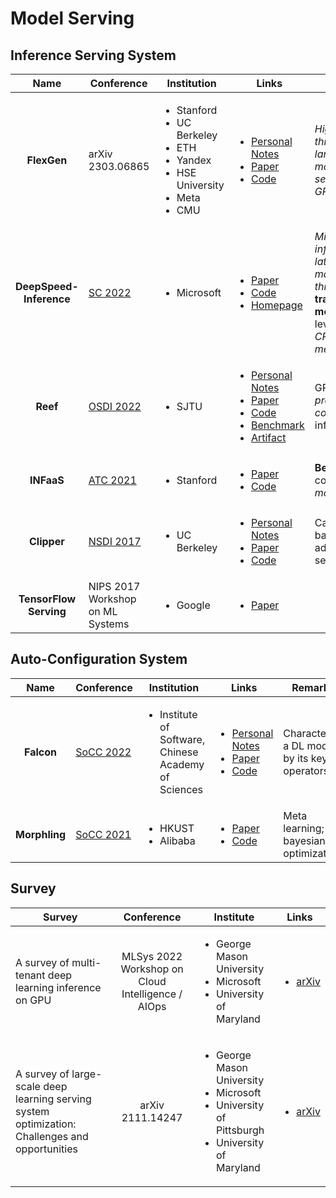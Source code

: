 # Model Serving

## Inference Serving System

|           Name          | Conference                                             | Institution                                                                                                               | Links                                                                                                                                                                                                                                                                                                                                                                                                                                                                                   | Remarks                                                                                                             |
| :---------------------: | ------------------------------------------------------ | ------------------------------------------------------------------------------------------------------------------------- | --------------------------------------------------------------------------------------------------------------------------------------------------------------------------------------------------------------------------------------------------------------------------------------------------------------------------------------------------------------------------------------------------------------------------------------------------------------------------------------- | ------------------------------------------------------------------------------------------------------------------- |
|       **FlexGen**       | arXiv 2303.06865                                       | <ul><li>Stanford</li><li>UC Berkeley</li><li>ETH</li><li>Yandex</li><li>HSE University</li><li>Meta</li><li>CMU</li></ul> | <ul><li><a href="../../reading-notes/miscellaneous/arxiv/2023/high-throughput-generative-inference-of-large-language-models-with-a-single-gpu.md">Personal Notes</a></li><li><a href="https://arxiv.org/abs/2303.06865">Paper</a></li><li><a href="https://github.com/FMInference/FlexGen">Code</a></li></ul>                                                                                                                                                                           | _High-throughput large language model (LLM) serving; single GPU._                                                   |
| **DeepSpeed-Inference** | [SC 2022](../../reading-notes/conference/sc-2022.md)   | <ul><li>Microsoft</li></ul>                                                                                               | <ul><li><a href="https://dl.acm.org/doi/abs/10.5555/3571885.3571946">Paper</a></li><li><a href="https://github.com/microsoft/DeepSpeed">Code</a></li><li><a href="https://www.deepspeed.ai/inference/">Homepage</a></li></ul>                                                                                                                                                                                                                                                           | _Minimize inference latency_ while _maximizing throughput_; **transformer models**; leverage _CPU/NVMe/GPU memory_. |
|         **Reef**        | [OSDI 2022](../../reading-notes/conference/osdi-2022/) | <ul><li>SJTU</li></ul>                                                                                                    | <ul><li><a href="../../reading-notes/conference/osdi-2022/microsecond-scale-preemption-for-concurrent-gpu-accelerated-dnn-inferences.md">Personal Notes</a></li><li><a href="https://www.usenix.org/conference/osdi22/presentation/han">Paper</a></li><li><a href="https://github.com/SJTU-IPADS/reef">Code</a></li><li><a href="https://github.com/SJTU-IPADS/disb">Benchmark</a></li><li><a href="https://github.com/SJTU-IPADS/reef-artifacts/tree/osdi22-ae">Artifact</a></li></ul> | GPU _kernel preemption_; _concurrent_ DNN inferences.                                                               |
|        **INFaaS**       | [ATC 2021](../../Conference/ATC-2021/)                 | <ul><li>Stanford</li></ul>                                                                                                | <ul><li><a href="https://www.usenix.org/conference/atc21/presentation/romero">Paper</a></li><li><a href="https://github.com/stanford-mast/INFaaS">Code</a></li></ul>                                                                                                                                                                                                                                                                                                                    | **Best Paper**; consider _model-variants_.                                                                          |
|       **Clipper**       | [NSDI 2017](../../Conference/NSDI-2017/)               | <ul><li>UC Berkeley</li></ul>                                                                                             | <ul><li><a href="../../Conference/NSDI-2017/clipper.md">Personal Notes</a></li><li><a href="https://www.usenix.org/conference/nsdi17/technical-sessions/presentation/crankshaw">Paper</a></li><li><a href="https://github.com/ucbrise/clipper">Code</a></li></ul>                                                                                                                                                                                                                       | Caching, batching, adaptive model selection.                                                                        |
|  **TensorFlow Serving** | NIPS 2017 Workshop on ML Systems                       | <ul><li>Google</li></ul>                                                                                                  | <ul><li><a href="https://arxiv.org/abs/1712.06139">Paper</a></li></ul>                                                                                                                                                                                                                                                                                                                                                                                                                  |                                                                                                                     |

## Auto-Configuration System

|      Name     | Conference                                               | Institution                                                          | Links                                                                                                                                                                                                                                                                                                                                  | Remarks                                       |
| :-----------: | -------------------------------------------------------- | -------------------------------------------------------------------- | -------------------------------------------------------------------------------------------------------------------------------------------------------------------------------------------------------------------------------------------------------------------------------------------------------------------------------------- | --------------------------------------------- |
|   **Falcon**  | [SoCC 2022](../../reading-notes/conference/socc-2022/)   | <ul><li>Institute of Software, Chinese Academy of Sciences</li></ul> | <ul><li><a href="../../reading-notes/conference/socc-2022/serving-unseen-deep-learning-model-with-near-optimal-configurations-a-fast-adaptive-search-approach.md">Personal Notes</a></li><li><a href="https://dl.acm.org/doi/10.1145/3542929.3563485">Paper</a></li><li><a href="https://github.com/dos-lab/Falcon">Code</a></li></ul> | Characterize a DL model by its key operators. |
| **Morphling** | [SoCC 2021](../../reading-notes/conference/socc-2021.md) | <ul><li>HKUST</li><li>Alibaba</li></ul>                              | <ul><li><a href="https://dl.acm.org/doi/10.1145/3472883.3486987">Paper</a></li><li><a href="https://github.com/kubedl-io/morphling">Code</a></li></ul>                                                                                                                                                                                 | Meta learning; bayesian optimization.         |

## Survey

| Survey                                                                                          |                     Conference                    | Institute                                                                                                                   | Links                                                                  |
| ----------------------------------------------------------------------------------------------- | :-----------------------------------------------: | --------------------------------------------------------------------------------------------------------------------------- | ---------------------------------------------------------------------- |
| A survey of multi-tenant deep learning inference on GPU                                         | MLSys 2022 Workshop on Cloud Intelligence / AIOps | <ul><li>George Mason University</li><li>Microsoft</li><li>University of Maryland</li></ul>                                  | <ul><li><a href="https://arxiv.org/abs/2203.09040">arXiv</a></li></ul> |
| A survey of large-scale deep learning serving system optimization: Challenges and opportunities |                  arXiv 2111.14247                 | <ul><li>George Mason University</li><li>Microsoft</li><li>University of Pittsburgh</li><li>University of Maryland</li></ul> | <ul><li><a href="https://arxiv.org/abs/2111.14247">arXiv</a></li></ul> |
